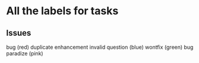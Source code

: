 # All the labels for tasks

## Issues

bug (red)
duplicate
enhancement
invalid
question (blue)
wontfix (green)
bug paradize (pink)
